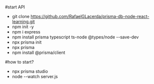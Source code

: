 #start API
- git clone https://github.com/RafaelGLacerda/prisma-db-node-react-learning.git
- npm init -y
- npm i express
- npm install prisma typescript ts-node @types/node --save-dev
- npx prisma init
- npx prisma
- npm install @prisma/client

#how to start?
- npx prisma studio
- node --watch server.js
